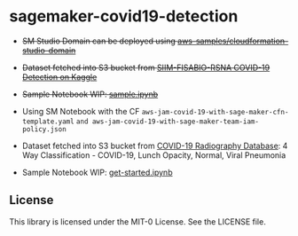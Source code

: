 # sagemaker-covid19-detection 

- ~~SM Studio Domain can be deployed using [aws-samples/cloudformation-studio-domain](https://github.com/aws-samples/cloudformation-studio-domain)~~
- ~~Dataset fetched into S3 bucket from [SIIM-FISABIO-RSNA COVID-19 Detection on Kaggle](https://www.kaggle.com/c/siim-covid19-detection/data)~~
- ~~Sample Notebook WIP: [sample.ipynb](https://github.com/sayonkumarsaha/sagemaker-covid19-detection/blob/main/sample.ipynb)~~


- Using SM Notebook with the CF `aws-jam-covid-19-with-sage-maker-cfn-template.yaml` `and aws-jam-covid-19-with-sage-maker-team-iam-policy.json`
- Dataset fetched into S3 bucket from [COVID-19 Radiography Database](https://www.kaggle.com/tawsifurrahman/covid19-radiography-database): 4 Way Classification - COVID-19, Lunch Opacity, Normal, Viral Pneumonia
- Sample Notebook WIP: [get-started.ipynb](https://github.com/sayonkumarsaha/sagemaker-covid19-detection/blob/main/get-started.ipynb)

## License
This library is licensed under the MIT-0 License. See the LICENSE file.
